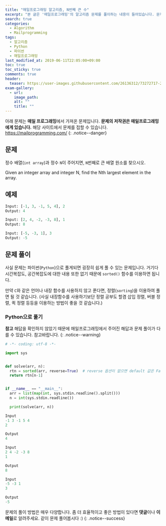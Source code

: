 ```yaml
---
title: "매일프로그래밍 알고리즘, N번째 큰 수"
excerpt: "본 글은 '매일프로그래밍'의 알고리즘 문제를 풀이하는 내용이 들어있습니다. 문제에 대한 저작권은 '매일프로그래밍'에게 있습니다. 문제는 다음과 같습니다. Given an integer array and integer N, find the Nth largest element in the array."
search: true
categories:
  - Algorithm
  - Mailprogramming
tags:
  - 알고리즘
  - Python
  - 파이썬
  - 매일프로그래밍
last_modified_at: 2019-06-11T22:05:00+09:00
toc: true
toc_sticky: true
comments: true
header:
  teaser: https://user-images.githubusercontent.com/26136312/73272717-2ed31f80-4226-11ea-9563-9ea087f62798.png
exam-gallery:
  - url:
    image_path:
    alt: ""
    title: ""
---
```


<i class="fas fa-exclamation-circle"></i> 아래 문제는 **매일 프로그래밍**에서 가져온 문제입니다. **문제의 저작권은 매일프로그래밍에게 있습니다.** 해당 사이트에서 문제를 접할 수 있습니다. <a href="https://mailprogramming.com/" target="_blank">https://mailprogramming.com/</a>
{: .notice--danger}

## 문제

정수 배열(`int array`)과 정수 `N`이 주어지면, `N`번째로 큰 배열 원소를 찾으시오.

Given an integer array and integer N, find the Nth largest element in the array.

## 예제

```python
Input: [-1, 3, -1, 5, 4], 2
Output: 4
```

```python
Input: [2, 4, -2, -3, 8], 1
Output: 8
```

```python
Input: [-5, -3, 1], 3
Output: -5
```

## 문제 풀이

사실 문제는 파이썬(`Python`)으로 풀게되면 굉장히 쉽게 풀 수 있는 문제입니다. 거기다 시간복잡도, 공간복잡도에 대한 내용 또한 없기 때문에 `sorted()` 함수를 이용하면 됩니다.

만약 `C`와 같은 언어나 내장 함수를 사용하지 않고 푼다면, 정렬(`sorting`)을 이용하여 풀면 될 것 같습니다. (사실 내장함수를 사용하기보단 정렬 공부도 할겸 삽입 정렬, 버블 정렬, 퀵 정렬 등등을 이용하는 방법이 좋을 것 같습니다.)

### Python으로 풀기

**참고** 해답을 확인하지 않았기 때문에 매일프로그래밍에서 주어진 해답과 문제 풀이가 다를 수 있습니다. 참고바랍니다.
{: .notice--warning}

```python
# -*- coding: utf-8 -*-

import sys


def solve(arr, n):
  rtn = sorted(arr, reverse=True)  # reverse 옵션이 없으면 default 값은 False
  return rtn[n-1]


if __name__ == "__main__":
  arr = list(map(int, sys.stdin.readline().split()))
  n = int(sys.stdin.readline())

  print(solve(arr, n))
```

```python
Input
-1 3 -1 5 4
2

Output
4
```

```python
Input
2 4 -2 -3 8
1

Output
8
```

```python
Input
-5 -3 1
3

Output
-5
```

<i class="far fa-laugh-wink"></i> 문제의 풀이 방법은 매우 다양합니다. 좀 더 효율적이고 좋은 방법이 있다면 **댓글**이나 **이메일**로 알려주세요. 같이 문제 풀어봅시다 :)
{: .notice--success}
